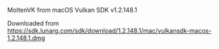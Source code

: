 MoltenVK from macOS Vulkan SDK v1.2.148.1

Downloaded from https://sdk.lunarg.com/sdk/download/1.2.148.1/mac/vulkansdk-macos-1.2.148.1.dmg

